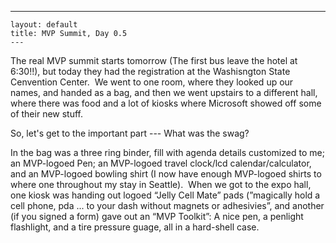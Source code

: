   ---
    layout: default
    title: MVP Summit, Day 0.5
    ---

  <P>The real MVP summit starts tomorrow (The first bus leave the hotel at 6:30!!), but today they had the registration at the Washisngton State Cenvention Center.  We went to one room, where they looked up our names, and handed as a bag, and then we went upstairs to a different hall, where there was food and a lot of kiosks where Microsoft showed off some of their new stuff.</P>
<P>So, let's get to the important part --- What was the swag?</P>
<P>In the bag was a three ring binder, fill with agenda details customized to me; an MVP-logoed Pen; an MVP-logoed travel clock/lcd calendar/calculator, and an MVP-logoed bowling shirt (I now have enough MVP-logoed shirts to where one throughout my stay in Seattle).  When we got to the expo hall, one kiosk was handing out logoed “Jelly Cell Mate” pads (”magically hold a cell phone, pda ... to your dash without magnets or adhesivies”, and another (if you signed a form) gave out an “MVP Toolkit”: A nice pen, a penlight flashlight, and a tire pressure guage, all in a hard-shell case.</P>
<P> </P>